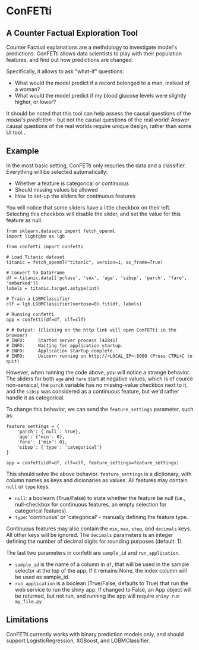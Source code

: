# ConFETti
## A Counter Factual Exploration Tool

Counter Factual explanations are a methdology to investigate model's predictions.
ConFETti allows data scientists to play with their population features, and find out how predictions are changed.

Specifically, it allows to ask "what-if" questions: 
- What would the model predict if a record belonged to a man, instead of a woman?
- What would the model predict if my blood glucose levels were slightly higher, or lower?

It should be noted that this tool can help assess the causal questions of the *model's prediction* - but not the causal questions of the real world!
Answer causal questions of the real worlds require unique design, rather than some UI tool...

## Example

In the most basic setting, ConFETti only requries the data and a classifier.
Everything will be selected automatically: 
- Whether a feature is categorical or continuous
- Should missing values be allowed
- How to set-up the sliders for continuous features

You will notice that some sliders have a little checkbox on their left. 
Selecting this checkbox will disable the slider, and set the value for this feature as null.

```{python}
from sklearn.datasets import fetch_openml
import lightgbm as lgb

from confetti import confetti

# Load Titanic dataset
titanic = fetch_openml("titanic", version=1, as_frame=True)

# Convert to DataFrame
df = titanic.data[['pclass', 'sex', 'age', 'sibsp', 'parch', 'fare', 'embarked']]
labels = titanic.target.astype(int)

# Train a LGBMClassifier
clf = lgb.LGBMClassifier(verbose=0).fit(df, labels)

# Running confetti
app = confetti(df=df, clf=clf)

# # Output: (Clicking on the http link will open ConFETti in the browser)
# INFO:     Started server process [42841]
# INFO:     Waiting for application startup.
# INFO:     Application startup complete.
# INFO:     Uvicorn running on http://<LOCAL_IP>:8000 (Press CTRL+C to quit)
```

However, when running the code above, you will notice a strange behavior.
The sliders for both `age` and `fare` start at negative values, which is of cource non-sensical, the `parch` variable has no missing-value checkbox next to it, and the `sibsp` was considered as a continuous feature, but we'd rather handle it as categorical.

To change this behavior, we can send the `feature_settings` parameter, such as:

```{python}
feature_settings = {
    'parch': {'null': True},
    'age': {'min': 0},
    'fare': {'min': 0},
    'sibsp': {'type': 'categorical'}
}

app = confetti(df=df, clf=clf, feature_settings=feature_settings)
```

This should solve the above behavior.
`feature_settings` is a dictionary, with column names as keys and dicionaries as values. 
All features may contain `null` or `type` keys.
* `null`: a boolearn (True/False) to state whether the feature be null (i.e., null-checkbox for continuous features, an empty selection for categorical features).
* `type`: 'continuous' or 'categorical' - manually defining the feature type.

Continuous features may also contain the `min`, `max`, `step`, and `decimals` keys. All other keys will be ignored.
The `decimals` parameters is an integer defining the number of decimal digits for rounding purposes (default: 1).

The last two parameters in confetti are `sample_id` and `run_application`.
* `sample_id` is the name of a column in `df`, that will be used in the sample selector at the top of the app. If it remains None, the index column will be used as sample_id.
* `run_application` is a boolean (True/False, defaults to True) that run the web service to run the shiny app. If changed to False, an App object will be returned, but not run, and running the app will require `shiny run my_file.py`

## Limitations
ConFETti currently works with binary prediction models only, and should support LogisticRegression, XGBoost, and LGBMClassifier.



